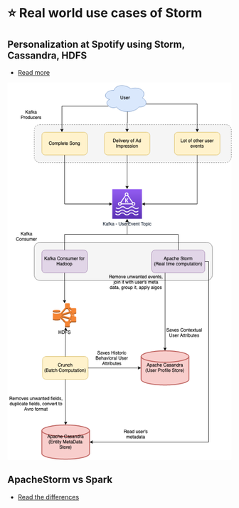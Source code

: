 
# :star: Real world use cases of Storm

## Personalization at Spotify using Storm, Cassandra, HDFS
- [Read more](../../3_HLDDesignProblems/PersonalizationSpotify)

![img.png](../../3_HLDDesignProblems/PersonalizationSpotify/assests/PersonalizationSpotify.drawio.png)

## ApacheStorm vs Spark
- [Read the differences](https://phoenixnap.com/kb/apache-storm-vs-spark)